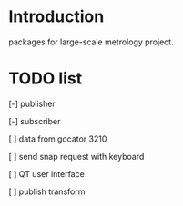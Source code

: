 # Introduction

packages for large-scale metrology project. 

# TODO list

[-] publisher

[-] subscriber

[ ] data from gocator 3210

[ ] send snap request with keyboard

[ ] QT user interface

[ ] publish transform